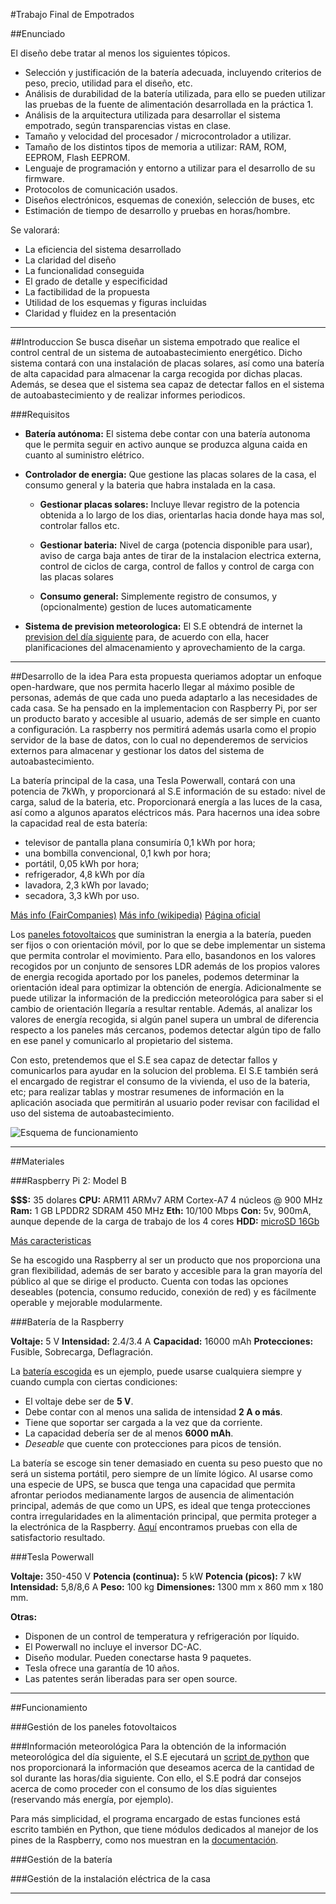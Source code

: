#Trabajo Final de Empotrados

##Enunciado

El diseño debe tratar al menos los siguientes tópicos.

* Selección y justificación de la batería adecuada, incluyendo criterios de peso, precio, utilidad para el diseño, etc.
* Análisis de durabilidad de la batería utilizada, para ello se pueden utilizar las pruebas de la fuente de alimentación desarrollada en la práctica 1.
* Análisis de la arquitectura utilizada para desarrollar el sistema empotrado, según transparencias vistas en clase.
* Tamaño y velocidad del procesador / microcontrolador a utilizar.
* Tamaño de los distintos tipos de memoria a utilizar: RAM, ROM, EEPROM, Flash EEPROM.
* Lenguaje de programación y entorno a utilizar para el desarrollo de su firmware.
* Protocolos de comunicación usados.
* Diseños electrónicos, esquemas de conexión, selección de buses, etc
* Estimación de tiempo de desarrollo y pruebas en horas/hombre.

Se valorará:

* La eficiencia del sistema desarrollado
* La claridad del diseño
* La funcionalidad conseguida
* El grado de detalle y especificidad
* La factibilidad de la propuesta
* Utilidad de los esquemas y figuras incluidas
* Claridad y fluidez en la presentación

------------------------

##Introduccion
Se busca diseñar un sistema empotrado que realice el control central de un sistema de autoabastecimiento energético. Dicho sistema contará con una instalación de placas solares, así como una batería de alta capacidad para almacenar la carga recogida por dichas placas. Además, se desea que el sistema sea capaz de detectar fallos en el sistema de autoabastecimiento y de realizar informes periodicos.

###Requisitos
* **Batería autónoma:** El sistema debe contar con una batería autonoma que le permita seguir en activo aunque se produzca alguna caida en cuanto al suministro elétrico. 

* **Controlador de energia:** Que gestione las placas solares de la casa, el consumo general y la bateria que habra instalada en la casa.

    * **Gestionar placas solares:** Incluye llevar registro de la potencia obtenida a lo largo de los dias, orientarlas hacia donde haya mas sol, controlar fallos etc.

    * **Gestionar bateria:** Nivel de carga (potencia disponible para usar), aviso de carga baja antes de tirar de la instalacion electrica externa, control de ciclos de carga, control de fallos y control de carga con las placas solares

    * **Consumo general:** Simplemente registro de consumos, y (opcionalmente) gestion de luces automaticamente

* **Sistema de prevision meteorologica:** El S.E obtendrá de internet la [prevision del día siguiente][info-meteo] para, de acuerdo con ella, hacer planificaciones del almacenamiento y aprovechamiento de la carga.

------------------------

##Desarrollo de la idea
Para esta propuesta queriamos adoptar un enfoque open-hardware, que nos permita hacerlo llegar al máximo posible de personas, además de que cada uno pueda adaptarlo a las necesidades de cada casa. Se ha pensado en la implementacion con Raspberry Pi, por ser un producto barato y accesible al usuario, además de ser simple en cuanto a configuración. La raspberry nos permitirá además usarla como el propio servidor de la base de datos, con lo cual no dependeremos de servicios externos para almacenar y gestionar los datos del sistema de autoabastecimiento. 

La batería principal de la casa, una Tesla Powerwall, contará con una potencia de 7kWh, y proporcionará al S.E información de su estado: nivel de carga, salud de la bateria, etc. Proporcionará energía a las luces de la casa, así como a algunos aparatos eléctricos más. Para hacernos una idea sobre la capacidad real de esta batería:

* televisor de pantalla plana consumiría 0,1 kWh por hora;
* una bombilla convencional, 0,1 kwh por hora;
* portátil, 0,05 kWh por hora;
* refrigerador, 4,8 kWh por día
* lavadora, 2,3 kWh por lavado;
* secadora, 3,3 kWh por uso.

[Más info (FairCompanies)][Tesla-bat] 
[Más info (wikipedia)][Tesla-bat2] 
[Página oficial][Tesla-off]

Los [paneles fotovoltaicos][panelsinfo] que suministran la energia a la batería, pueden ser fijos o con orientación móvil, por lo que se debe implementar un sistema que permita controlar el movimiento. Para ello, basandonos en los valores recogidos por un conjunto de sensores LDR además de los propios valores de energia recogida aportado por los paneles, podemos determinar la orientación ideal para optimizar la obtención de energía.  Adicionalmente se puede utilizar la información de la predicción meteorológica para saber si el cambio de orientación llegaría a resultar rentable. Además, al analizar los valores de energía recogida, si algún panel supera un umbral de diferencia respecto a los paneles más cercanos, podemos detectar algún tipo de fallo en ese panel y comunicarlo al propietario del sistema.

Con esto, pretendemos que el S.E sea capaz de detectar fallos y comunicarlos para ayudar en la solucion del problema. El S.E también será el encargado de registrar el consumo de la vivienda, el uso de la bateria, etc; para realizar tablas y mostrar resumenes de información en la aplicación asociada que permitirán al usuario poder revisar con facilidad el uso del sistema de autoabastecimiento.

![Esquema de funcionamiento][EsquemaFuncionamiento]

-------------------------------------------------

##Materiales

###Raspberry Pi 2: Model B

**$$$:** 35 dolares
**CPU:** ARM11 ARMv7 ARM Cortex-A7 4 núcleos @ 900 MHz 
**Ram:** 1 GB LPDDR2 SDRAM 450 MHz 
**Eth:** 10/100 Mbps 
**Con:** 5v, 900mA, aunque depende de la carga de trabajo de los 4 cores 
**HDD:** [microSD 16Gb][microSD] 

[Más caracteristicas][Rasp2B]

Se ha escogido una Raspberry al ser un producto que nos proporciona una gran flexibilidad, además de ser barato y accesible para la gran mayoría del público al que se dirige el producto. Cuenta con todas las opciones deseables (potencia, consumo reducido, conexión de red) y es fácilmente operable y mejorable modularmente.

###Batería de la Raspberry

**Voltaje:** 5 V
**Intensidad:** 2.4/3.4 A
**Capacidad:** 16000 mAh
**Protecciones:** Fusible, Sobrecarga, Deflagración.

La [batería escogida][bateria] es un ejemplo, puede usarse cualquiera siempre y cuando cumpla con ciertas condiciones:

* El voltaje debe ser de **5 V**.
* Debe contar con al menos una salida de intensidad **2 A o más**.
* Tiene que soportar ser cargada a la vez que da corriente.
* La capacidad debería ser de al menos **6000 mAh**.
* *Deseable* que cuente con protecciones para picos de tensión.

La batería se escoge sin tener demasiado en cuenta su peso puesto que no será un sistema portátil, pero siempre de un límite lógico. Al usarse como una especie de UPS, se busca que tenga una capacidad que permita afrontar periodos medianamente largos de ausencia de alimentación principal, además de que como un UPS, es ideal que tenga protecciones contra irregularidades en la alimentación principal, que permita proteger a la electrónica de la Raspberry. [Aquí][InfoBatt] encontramos pruebas con ella de satisfactorio resultado.

###Tesla Powerwall

**Voltaje:** 350-450 V
**Potencia (continua):** 5 kW 
**Potencia (picos):** 7 kW
**Intensidad:** 5,8/8,6 A
**Peso:** 100 kg 
**Dimensiones:** 1300 mm x 860 mm x 180 mm.

**Otras:**

* Disponen de un control de temperatura y refrigeración por líquido.
* El Powerwall no incluye el inversor DC-AC.
* Diseño modular. Pueden conectarse hasta 9 paquetes. 
* Tesla ofrece una garantía de 10 años.
* Las patentes serán liberadas para ser open source.

------------------------

##Funcionamiento

###Gestión de los paneles fotovoltaicos

###Información meteorológica
Para la obtención de la información meteorológica del día siguiente, el S.E ejecutará un [script de python][script-meteo] que nos proporcionará la información que deseamos acerca de la cantidad de sol durante las horas/dia siguiente. Con ello, el S.E podrá dar consejos acerca de como proceder con el consumo de los días siguientes (reservando más energía, por ejemplo).

Para más simplicidad, el programa encargado de estas funciones está escrito también en Python, que tiene módulos dedicados al manejor de los pines de la Raspberry, como nos muestran en la [documentación][pythonrasp].

###Gestión de la batería

###Gestión de la instalación eléctrica de la casa


-------------------------------------------------------------------------------------------------------------------------------------------------

[OPENSOFTHARDWARE]:http://www.open-electronics.org/wp-content/uploads/2013/02/OSS-OSHW-logo.jpg
[OPENSOFTWARE]: https://upload.wikimedia.org/wikipedia/commons/thumb/4/42/Opensource.svg/2000px-Opensource.svg.png
[OPENHARDWARE]: https://upload.wikimedia.org/wikipedia/commons/thumb/f/fd/Open-source-hardware-logo.svg/2000px-Open-source-hardware-logo.svg.png
[RASPBERRY]: https://upload.wikimedia.org/wikipedia/en/thumb/c/cb/Raspberry_Pi_Logo.svg/810px-Raspberry_Pi_Logo.svg.png
[PYTHON]: https://upload.wikimedia.org/wikipedia/commons/thumb/c/c3/Python-logo-notext.svg/1024px-Python-logo-notext.svg.png

[Tesla-bat]: http://faircompanies.com/blogs/view/tesla-powerwall-una-bateria-domestica-entre-casa-y-el-coche/
[Tesla-bat2]: https://es.wikipedia.org/wiki/Tesla_Powerwall
[Tesla-off]: https://www.teslamotors.com/powerwall
[EsquemaFuncionamiento]: https://github.com/AndresCidoncha/Sistemas-Empotrados/blob/master/Trabajo%20Final/EsquemaFinal.png?raw=true
[info-meteo]: http://www.eltiempo.tv/Santa-Cruz-de-Tenerife/Santa-Cruz-de-Tenerife.html
[panelsinfo]: http://www.sfe-solar.com/paneles-solares-fotovoltaicos/solon/solon-black-220-16-240-245-250w/
[Rasp2B]: http://www.xatakahome.com/trucos-y-bricolaje-smart/probamos-la-nueva-raspberry-pi-2-a-fondo
[microSD]: http://www.amazon.es/Samsung-Evo-MB-SP16D-EU-Tarjeta/dp/B00J4G88ZU/ref=sr_1_6?s=electronics-accessories&ie=UTF8&qid=1452540757&sr=1-6&keywords=sd+clase+10
[bateria]: http://www.tecknet.co.uk/iep1500-black-new.html
[InfoBatt]: http://blog.myombox.com/connected-objects/test-and-comparison-of-6-external-batteries-for-raspberry-pi-smartphones-and-tablets
[script-meteo]: https://github.com/AndresCidoncha/Sistemas-Empotrados/blob/master/Trabajo%20Final/get-meteo.py
[pythonrasp]: https://www.raspberrypi.org/documentation/usage/python/more.md